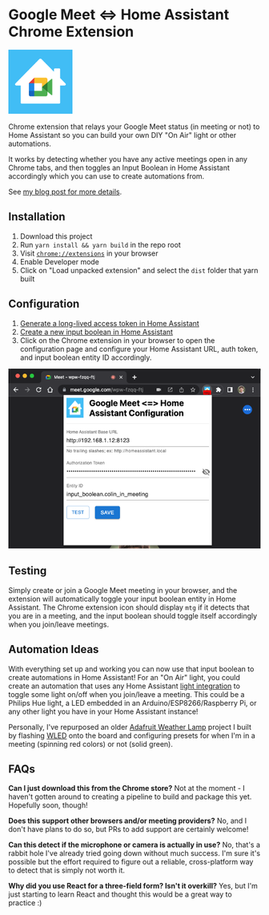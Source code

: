 # Google Meet <=> Home Assistant Chrome Extension

![](public/icon128.png)

Chrome extension that relays your Google Meet status (in meeting or not) to Home Assistant so you can build your own DIY "On Air" light or other automations.

It works by detecting whether you have any active meetings open in any Chrome tabs, and then toggles an Input Boolean in Home Assistant accordingly which you can use to create automations from.

See [my blog post for more details](https://www.colinodell.com/blog/202207/diy-on-air-light-automation-google-meet-chrome-extension).

## Installation

1. Download this project
2. Run `yarn install && yarn build` in the repo root
3. Visit [`chrome://extensions`](chrome://extensions) in your browser
4. Enable Developer mode
5. Click on "Load unpacked extension" and select the `dist` folder that yarn built

## Configuration

1. [Generate a long-lived access token in Home Assistant](https://www.atomicha.com/home-assistant-how-to-generate-long-lived-access-token-part-1/)
2. [Create a new input boolean in Home Assistant](https://www.home-assistant.io/integrations/input_boolean/)
3. Click on the Chrome extension in your browser to open the configuration page and configure your Home Assistant URL, auth token, and input boolean entity ID accordingly.

![](screenshot.png)

## Testing

Simply create or join a Google Meet meeting in your browser, and the extension will automatically toggle your input boolean entity in Home Assistant.  The Chrome extension icon should display `mtg` if it detects that you are in a meeting, and the input boolean should toggle itself accordingly when you join/leave meetings.

## Automation Ideas

With everything set up and working you can now use that input boolean to create automations in Home Assistant! For an "On Air" light, you could create an automation that uses any Home Assistant [light integration](https://www.home-assistant.io/integrations/#light) to toggle some light on/off when you join/leave a meeting. This could be a Philips Hue light, a LED embedded in an Arduino/ESP8266/Raspberry Pi, or any other light you have in your Home Assistant instance!

Personally, I've repurposed an older [Adafruit Weather Lamp](https://learn.adafruit.com/feather-weather-lamp) project I built by flashing [WLED](https://www.home-assistant.io/integrations/wled/) onto the board and configuring presets for when I'm in a meeting (spinning red colors) or not (solid green).

## FAQs

**Can I just download this from the Chrome store?** Not at the moment - I haven't gotten around to creating a pipeline to build and package this yet.  Hopefully soon, though!

**Does this support other browsers and/or meeting providers?** No, and I don't have plans to do so, but PRs to add support are certainly welcome!

**Can this detect if the microphone or camera is actually in use?** No, that's a rabbit hole I've already tried going down without much success.  I'm sure it's possible but the effort required to figure out a reliable, cross-platform way to detect that is simply not worth it.

**Why did you use React for a three-field form? Isn't it overkill?** Yes, but I'm just starting to learn React and thought this would be a great way to practice :)
